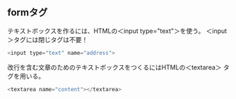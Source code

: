 ## formタグ

テキストボックスを作るには、HTMLの＜input type="text"＞を使う。
＜input＞タグには閉じタグは不要！

```php
<input type="text" name="address">
```

改行を含む文章のためのテキストボックスをつくるにはHTMLの＜textarea＞
タグを用いる。
```php
<textarea name="content"></textarea>
```